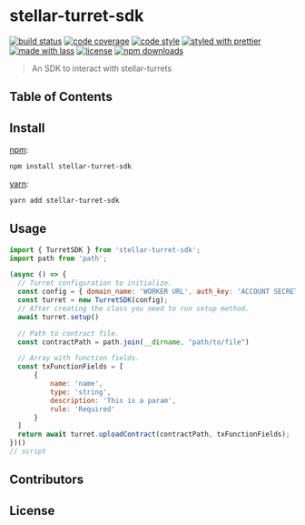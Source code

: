 # stellar-turret-sdk

[![build status](https://img.shields.io/travis/com/hacksur/stellar-turret-sdk.svg)](https://travis-ci.com/hacksur/stellar-turret-sdk)
[![code coverage](https://img.shields.io/codecov/c/github/hacksur/stellar-turret-sdk.svg)](https://codecov.io/gh/hacksur/stellar-turret-sdk)
[![code style](https://img.shields.io/badge/code_style-XO-5ed9c7.svg)](https://github.com/sindresorhus/xo)
[![styled with prettier](https://img.shields.io/badge/styled_with-prettier-ff69b4.svg)](https://github.com/prettier/prettier)
[![made with lass](https://img.shields.io/badge/made_with-lass-95CC28.svg)](https://lass.js.org)
[![license](https://img.shields.io/github/license/hacksur/stellar-turret-sdk.svg)](LICENSE)
[![npm downloads](https://img.shields.io/npm/dt/stellar-turret-sdk.svg)](https://npm.im/stellar-turret-sdk)

> An SDK to interact with stellar-turrets

## Table of Contents


## Install

[npm][]:

```sh
npm install stellar-turret-sdk
```

[yarn][]:

```sh
yarn add stellar-turret-sdk
```


## Usage

```js
import { TurretSDK } from 'stellar-turret-sdk';
import path from 'path';

(async () => {
  // Turret configuration to initialize.
  const config = { domain_name: 'WORKER URL', auth_key: 'ACCOUNT SECRET KEY' }
  const turret = new TurretSDK(config);
  // After creating the class you need to run setup method.
  await turret.setup()

  // Path to contract file.
  const contractPath = path.join(__dirname, "path/to/file")

  // Array with function fields.
  const txFunctionFields = [
      {
          name: 'name',
          type: 'string',
          description: 'This is a param',
          rule: 'Required'
      }
  ]
  return await turret.uploadContract(contractPath, txFunctionFields);
})()
// script
```


## Contributors


## License


##

[npm]: https://www.npmjs.com/

[yarn]: https://yarnpkg.com/
